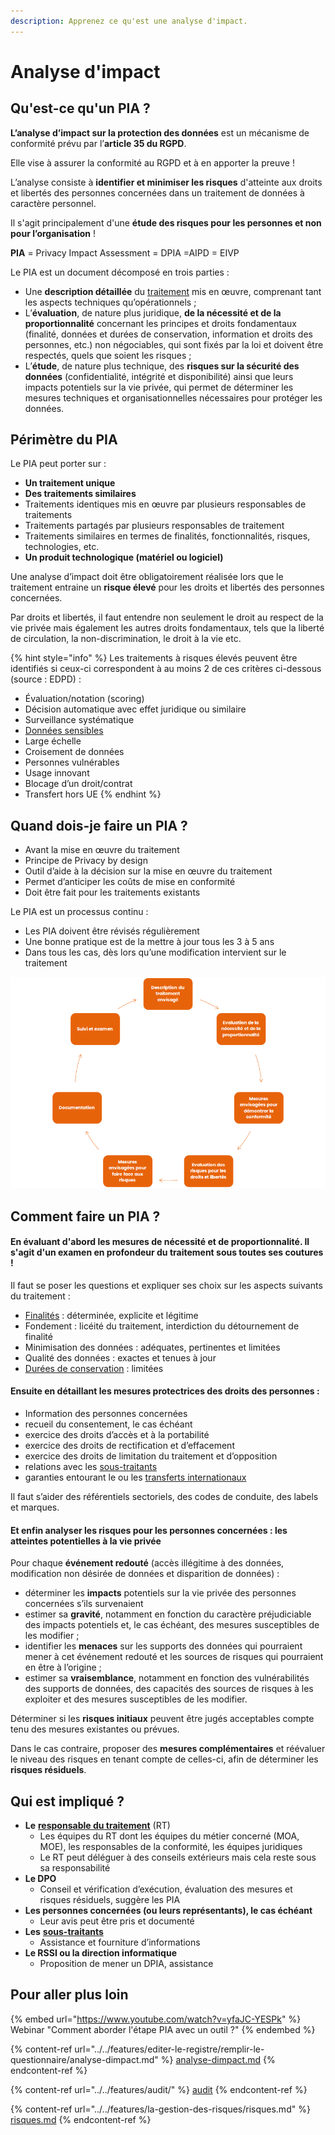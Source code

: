 ```yaml
---
description: Apprenez ce qu'est une analyse d'impact.
---
```


# Analyse d'impact

## Qu'est-ce qu'un PIA ?

**L’analyse d’impact sur la protection des données** est un mécanisme de conformité prévu par l’**article 35 du RGPD**.

Elle vise à assurer la conformité au RGPD et à en apporter la preuve !

L’analyse consiste à **identifier et minimiser les risques** d'atteinte aux droits et libertés des personnes concernées dans un traitement de données à caractère personnel.

Il s'agit principalement d'une **étude des risques pour les personnes et non pour l’organisation** !

**PIA** = Privacy Impact Assessment = DPIA =AIPD = EIVP

Le PIA est un document décomposé en trois parties :

* Une **description détaillée** du [traitement](https://www.dastra.eu/fr/article/traitement-donnees-personnelles/386) mis en œuvre, comprenant tant les aspects techniques qu’opérationnels ;
* L’**évaluation**, de nature plus juridique, **de la nécessité et de la proportionnalité** concernant les principes et droits fondamentaux (finalité, données et durées de conservation, information et droits des personnes, etc.) non négociables, qui sont fixés par la loi et doivent être respectés, quels que soient les risques ;
* L’**étude**, de nature plus technique, des **risques sur la sécurité des données** (confidentialité, intégrité et disponibilité) ainsi que leurs impacts potentiels sur la vie privée, qui permet de déterminer les mesures techniques et organisationnelles nécessaires pour protéger les données.

## Périmètre du PIA

Le PIA peut porter sur :

* **Un traitement unique**
* **Des traitements similaires**
* Traitements identiques mis en œuvre par plusieurs responsables de traitements
* Traitements partagés par plusieurs responsables de traitement
* Traitements similaires en termes de finalités, fonctionnalités, risques, technologies, etc.
* **Un produit technologique (matériel ou logiciel)**

Une analyse d’impact doit être obligatoirement réalisée lors que le traitement entraine un **risque élevé** pour les droits et libertés des personnes concernées.&#x20;

Par droits et libertés, il faut entendre non seulement le droit au respect de la vie privée mais également les autres droits fondamentaux, tels que la liberté de circulation, la non-discrimination, le droit à la vie etc.

{% hint style="info" %}
Les traitements à risques élevés peuvent être identifiés si ceux-ci correspondent à au moins 2 de ces critères ci-dessous (source : EDPD) :

* &#x20;Évaluation/notation (scoring)
* Décision automatique avec effet juridique ou similaire
* Surveillance systématique
* [Données sensibles](https://www.dastra.eu/fr/article/donnee-sensible/401)
* Large échelle
* Croisement de données
* Personnes vulnérables
* Usage innovant
* Blocage d’un droit/contrat
* Transfert hors UE
{% endhint %}

## Quand dois-je faire un PIA ?

* Avant la mise en œuvre du traitement
* Principe de Privacy by design
* Outil d’aide à la décision sur la mise en œuvre du traitement
* Permet d’anticiper les coûts de mise en conformité
* Doit être fait pour les traitements existants

Le PIA est un processus continu :

* Les PIA doivent être révisés régulièrement
* Une bonne pratique est de la mettre à jour tous les 3 à 5 ans
* Dans tous les cas, dès lors qu’une modification intervient sur le traitement

![Un processus itératif](<../../.gitbook/assets/image (325).png>)

## Comment faire un PIA ?

#### En évaluant d'abord les **mesures de nécessité et de proportionnalité**. Il s'agit d'un examen en profondeur du traitement sous toutes ses coutures !

Il faut se poser les questions et expliquer ses choix sur les aspects suivants du traitement :

* [Finalités](https://www.dastra.eu/fr/article/finalit%C3%A9-traitement-de-donn%C3%A9es/358) : déterminée, explicite et légitime
* Fondement : licéité du traitement, interdiction du détournement de finalité
* Minimisation des données : adéquates, pertinentes et limitées
* Qualité des données : exactes et tenues à jour
* [Durées de conservation](https://www.dastra.eu/fr/article/dur%C3%A9e-de-conservation-des-donn%C3%A9es-personnelles/364) : limitées

#### Ensuite en détaillant les **mesures protectrices des droits des personnes :**

* Information des personnes concernées
* recueil du consentement, le cas échéant
* exercice des droits d’accès et à la portabilité
* exercice des droits de rectification et d’effacement
* exercice des droits de limitation du traitement et d’opposition
* relations avec les [sous-traitants](https://www.dastra.eu/fr/article/sous-traitant/388)
* garanties entourant le ou les [transferts internationaux](https://www.dastra.eu/fr/article/transfert-de-donnees-a-caractere-personnel/410)

Il faut s’aider des référentiels sectoriels, des codes de conduite, des labels et marques.

#### Et enfin **analyser les risques pour les personnes concernées** : les atteintes potentielles à la vie privée

Pour chaque **événement redouté** (accès illégitime à des données, modification non désirée de données et disparition de données) :

* déterminer les **impacts** potentiels sur la vie privée des personnes concernées s’ils survenaient
* estimer sa **gravité**, notamment en fonction du caractère préjudiciable des impacts potentiels et, le cas échéant, des mesures susceptibles de les modifier ;
* identifier les **menaces** sur les supports des données qui pourraient mener à cet événement redouté et les sources de risques qui pourraient en être à l’origine ;
* estimer sa **vraisemblance**, notamment en fonction des vulnérabilités des supports de données, des capacités des sources de risques à les exploiter et des mesures susceptibles de les modifier.

Déterminer si les **risques initiaux** peuvent être jugés acceptables compte tenu des mesures existantes ou prévues.

Dans le cas contraire, proposer des **mesures complémentaires** et réévaluer le niveau des risques en tenant compte de celles-ci, afin de déterminer les **risques résiduels**.

## Qui est impliqué ?

* **Le** [**responsable du traitement**](https://www.dastra.eu/fr/article/responsable-de-traitement/392) (RT)
  * Les équipes du RT dont les équipes du métier concerné (MOA, MOE), les responsables de la conformité, les équipes juridiques
  * Le RT peut déléguer à des conseils extérieurs mais cela reste sous sa responsabilité
* **Le DPO**
  * Conseil et vérification d’exécution, évaluation des mesures et risques résiduels, suggère les PIA
* **Les personnes concernées (ou leurs représentants), le cas échéant**
  * Leur avis peut être pris et documenté
* **Les** [**sous-traitants**](https://www.dastra.eu/fr/article/sous-traitant/388)
  * Assistance et fourniture d’informations
* **Le RSSI ou la direction informatique**
  * Proposition de mener un DPIA, assistance



## Pour aller plus loin

{% embed url="https://www.youtube.com/watch?v=yfaJC-YESPk" %}
Webinar "Comment aborder l'étape PIA avec un outil ?"
{% endembed %}

{% content-ref url="../../features/editer-le-registre/remplir-le-questionnaire/analyse-dimpact.md" %}
[analyse-dimpact.md](../../features/editer-le-registre/remplir-le-questionnaire/analyse-dimpact.md)
{% endcontent-ref %}

{% content-ref url="../../features/audit/" %}
[audit](../../features/audit/)
{% endcontent-ref %}

{% content-ref url="../../features/la-gestion-des-risques/risques.md" %}
[risques.md](../../features/la-gestion-des-risques/risques.md)
{% endcontent-ref %}





